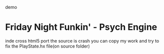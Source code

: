 demo
# Friday Night Funkin' - Psych Engine
inde cross html5 port
the source is crash
you can copy my work and try to fix the PlayState.hx file(on source folder)
